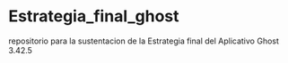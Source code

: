 # Estrategia_final_ghost

repositorio para la sustentacion de la Estrategia final del Aplicativo Ghost 3.42.5
